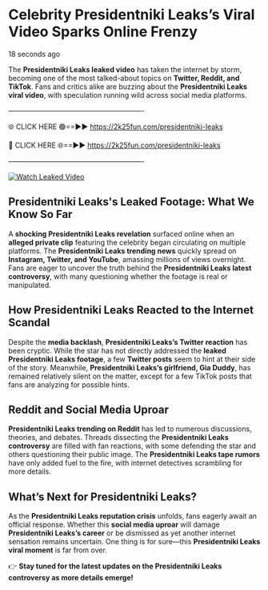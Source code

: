 # Celebrity Presidentniki Leaks’s Viral Video Sparks Online Frenzy

18 seconds ago

The **Presidentniki Leaks leaked video** has taken the internet by storm, becoming one of the most talked-about topics on **Twitter, Reddit, and TikTok**. Fans and critics alike are buzzing about the **Presidentniki Leaks viral video**, with speculation running wild across social media platforms.

———————————————————-

🌐 CLICK HERE 🟢==►► https://2k25fun.com/presidentniki-leaks

🔴 CLICK HERE 🌐==►► https://2k25fun.com/presidentniki-leaks

———————————————————-

[![Watch Leaked Video](https://miro.medium.com/v2/resize:fit:828/format:webp/1*cilzJN44JGOrTw9NJCrNHA.gif "Watch Leaked Video")](https://2k25fun.com/presidentniki-leaks)

## **Presidentniki Leaks's Leaked Footage: What We Know So Far**  
A **shocking Presidentniki Leaks revelation** surfaced online when an **alleged private clip** featuring the celebrity began circulating on multiple platforms. The **Presidentniki Leaks trending news** quickly spread on **Instagram, Twitter, and YouTube**, amassing millions of views overnight. Fans are eager to uncover the truth behind the **Presidentniki Leaks latest controversy**, with many questioning whether the footage is real or manipulated.  

## **How Presidentniki Leaks Reacted to the Internet Scandal**  
Despite the **media backlash**, **Presidentniki Leaks’s Twitter reaction** has been cryptic. While the star has not directly addressed the **leaked Presidentniki Leaks footage**, a few **Twitter posts** seem to hint at their side of the story. Meanwhile, **Presidentniki Leaks’s girlfriend, Gia Duddy**, has remained relatively silent on the matter, except for a few TikTok posts that fans are analyzing for possible hints.  

## **Reddit and Social Media Uproar**  
**Presidentniki Leaks trending on Reddit** has led to numerous discussions, theories, and debates. Threads dissecting the **Presidentniki Leaks controversy** are filled with fan reactions, with some defending the star and others questioning their public image. The **Presidentniki Leaks tape rumors** have only added fuel to the fire, with internet detectives scrambling for more details.  

## **What’s Next for Presidentniki Leaks?**  
As the **Presidentniki Leaks reputation crisis** unfolds, fans eagerly await an official response. Whether this **social media uproar** will damage **Presidentniki Leaks’s career** or be dismissed as yet another internet sensation remains uncertain. One thing is for sure—this **Presidentniki Leaks viral moment** is far from over.  

👉 **Stay tuned for the latest updates on the Presidentniki Leaks controversy as more details emerge!**  